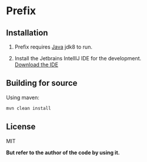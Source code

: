 # Prefix

## Installation

1. Prefix requires [Java](https://www.oracle.com/technetwork/java/javase/downloads/jdk8-downloads-2133151.html) jdk8 to run.

2. Install the Jetbrains IntellIJ IDE for the development.<br />
[Download the IDE](https://www.jetbrains.com/idea/download/)

## Building for source

Using maven:

```sh
mvn clean install
```

## License

MIT

**But refer to the author of the code by using it.**
